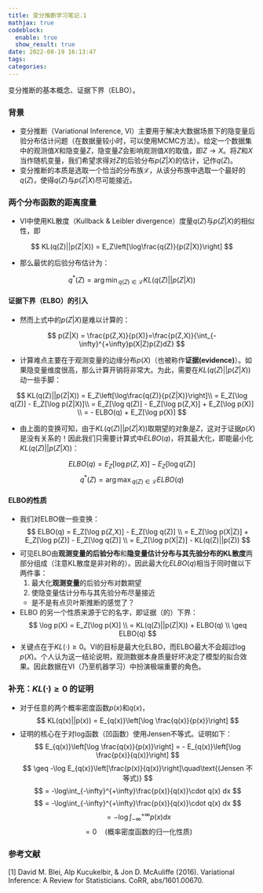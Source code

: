 ```yaml
---
title: 变分推断学习笔记.1
mathjax: true
codeblock:
  enable: true
  show_result: true
date: 2022-08-19 16:13:47
tags:
categories:
---
```

变分推断的基本概念、证据下界（ELBO）。
<!--more-->

### 背景
- 变分推断（Variational Inference, VI）主要用于解决大数据场景下的隐变量后验分布估计问题（在数据量较小时，可以使用MCMC方法）。给定一个数据集中的观测值$X$和隐变量$Z$，隐变量$Z$会影响观测值$X$的取值，即$Z\to X$。将$Z$和$X$当作随机变量，我们希望求得对$Z$的后验分布$p(Z|X)$的估计，记作$q(Z)$。
- 变分推断的本质是选取一个恰当的分布族$\mathcal{L}$，从该分布族中选取一个最好的$q(Z)$，使得$q(Z)$与$p(Z|X)$尽可能接近。

### 两个分布函数的距离度量
- VI中使用KL散度（Kullback & Leibler divergence）度量$q(Z)$与$p(Z|X)$的相似性，即

$$
KL(q(Z)||p(Z|X)) = E_Z\left[\log\frac{q(Z)}{p(Z|X)}\right] 
$$

- 那么最优的后验分布估计为：
  
$$
q^*(Z) = {\arg\min}_{q(Z)\in\mathcal{L}}KL(q(Z)||p(Z|X))
$$

#### 证据下界（ELBO）的引入
- 然而上式中的$p(Z|X)$是难以计算的：
  
$$
p(Z|X) = \frac{p(Z,X)}{p(X)}=\frac{p(Z,X)}{\int_{-\infty}^{+\infty}p(X|Z)p(Z)dZ}
$$

- 计算难点主要在于观测变量的边缘分布$p(X)$（也被称作**证据(evidence)**）。如果隐变量维度很高，那么计算开销将非常大。为此，需要在$KL(q(Z)||p(Z|X))$动一些手脚：
  
$$
KL(q(Z)||p(Z|X)) = E_Z\left[\log\frac{q(Z)}{p(Z|X)}\right]\\
= E_Z[\log q(Z)] - E_Z[\log p(Z|X)]\\
= E_Z[\log q(Z)] - E_Z[\log p(Z,X)] + E_Z[\log p(X)] \\
= - ELBO(q) + E_Z[\log p(X)]
$$

- 由上面的变换可知，由于$KL(q(Z)||p(Z|X))$取期望的对象是$Z$，这对于证据$p(X)$是没有关系的！因此我们只需要计算式中$ELBO(q)$，将其最大化，即能最小化$KL(q(Z)||p(Z|X))$：
  
$$
ELBO(q) = E_Z[\log p(Z,X)] - E_Z[\log q(Z)]
$$
$$
q^*(Z) = {\arg\max}_{q(Z)\in\mathcal{L}}ELBO(q)
$$

#### ELBO的性质
- 我们对ELBO做一些变换：
$$
ELBO(q) = E_Z[\log p(Z,X)] - E_Z[\log q(Z)] \\
= E_Z[\log p(X|Z)] + E_Z[\log p(Z)] - E_Z[\log q(Z)] \\
= E_Z[\log p(X|Z)] - KL(q(Z)||p(Z))
$$
- 可见ELBO由**观测变量的后验分布**和**隐变量估计分布与其先验分布的KL散度**两部分组成（注意KL散度是非对称的）。因此最大化$ELBO(q)$相当于同时做以下两件事：
  1. 最大化**观测变量**的后验分布对数期望
  2. 使隐变量估计分布与其先验分布尽量接近
  - 是不是有点贝叶斯推断的感觉了？
- ELBO 的另一个性质来源于它的名字，即证据（的）下界：
$$
 \log p(X) = E_Z[\log p(X)] \\
 = KL(q(Z)||p(Z|X)) + ELBO(q) \\
 \geq ELBO(q)
$$
- 关键点在于$KL(\cdot)\geq 0$。VI的目标是最大化ELBO，而ELBO最大不会超过$\log p(X)$。个人认为这一结论说明，观测数据本身质量好坏决定了模型的拟合效果。因此数据在VI（乃至机器学习）中扮演极端重要的角色。

### 补充：$KL(\cdot)\geq 0$ 的证明
- 对于任意的两个概率密度函数$p(x)$和$q(x)$，
  $$
KL(q(x)||p(x)) = E_{q(x)}\left[\log \frac{q(x)}{p(x)}\right]
  $$
- 证明的核心在于对log函数（凹函数）使用Jensen不等式。证明如下：
$$
 E_{q(x)}\left[\log \frac{q(x)}{p(x)}\right] = - E_{q(x)}\left[\log \frac{p(x)}{q(x)}\right]
$$
$$
\geq -\log E_{q(x)}\left[\frac{p(x)}{q(x)}\right]\quad\text{(Jensen 不等式)}
$$
$$
= -\log\int_{-\infty}^{+\infty}\frac{p(x)}{q(x)}\cdot q(x) dx
$$
$$
= -\log\int_{-\infty}^{+\infty}\frac{p(x)}{q(x)}\cdot q(x) dx
$$
$$
= -\log\int_{-\infty}^{+\infty}p(x)dx
$$
$$
= 0  \quad\text{(概率密度函数的归一化性质)}
$$

### 参考文献
[1] David M. Blei, Alp Kucukelbir, & Jon D. McAuliffe (2016). Variational Inference: A Review for Statisticians. CoRR, abs/1601.00670.


  
<section class="post-full-comments">
    <link rel="stylesheet" href="https://cdn.jsdelivr.net/npm/gitalk@1/dist/gitalk.css">
    <script src="https://cdn.jsdelivr.net/npm/gitalk@1/dist/gitalk.min.js"></script>
    <div id="gitalk-container"></div>
    <script>
        var gitalk = new Gitalk({
            clientID: 'e1bbf465a324641f76ce',
            clientSecret: 'b865ad952a6494eb48283884abbe479d3f89f4a4',
            repo: 'LiJT-Daily-Comments',
            owner: 'CSLiJT',
            admin: ['CSLiJT'], //这里可以填写具有写权限的用户名列表，用来初始化Issues的
            id: document.title+document.date,
            distractionFreeMode: false // Facebook-like distraction free mode
        });
        gitalk.render('gitalk-container');
    </script>
</section>